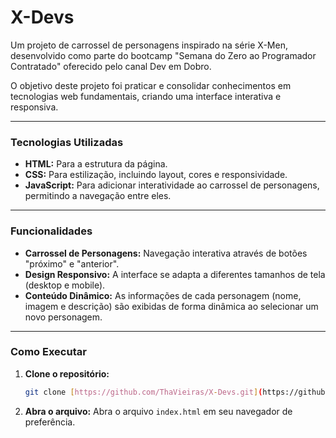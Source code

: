 # X-Devs

Um projeto de carrossel de personagens inspirado na série X-Men, desenvolvido como parte do bootcamp "Semana do Zero ao Programador Contratado" oferecido pelo canal Dev em Dobro.

O objetivo deste projeto foi praticar e consolidar conhecimentos em tecnologias web fundamentais, criando uma interface interativa e responsiva.

---

### Tecnologias Utilizadas

* **HTML:** Para a estrutura da página.
* **CSS:** Para estilização, incluindo layout, cores e responsividade.
* **JavaScript:** Para adicionar interatividade ao carrossel de personagens, permitindo a navegação entre eles.

---

### Funcionalidades

* **Carrossel de Personagens:** Navegação interativa através de botões "próximo" e "anterior".
* **Design Responsivo:** A interface se adapta a diferentes tamanhos de tela (desktop e mobile).
* **Conteúdo Dinâmico:** As informações de cada personagem (nome, imagem e descrição) são exibidas de forma dinâmica ao selecionar um novo personagem.

---

### Como Executar

1.  **Clone o repositório:**
    ```bash
    git clone [https://github.com/ThaVieiras/X-Devs.git](https://github.com/ThaVieiras/X-Devs.git)
    ```
2.  **Abra o arquivo:**
    Abra o arquivo `index.html` em seu navegador de preferência.
